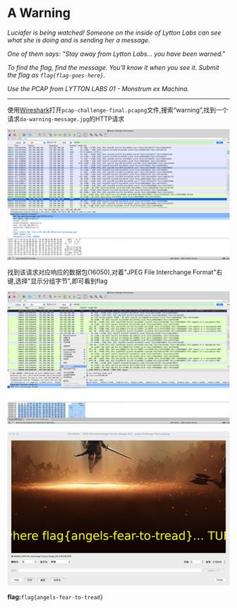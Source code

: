 # A Warning

*Luciafer is being watched! Someone on the inside of Lytton Labs can see what she is doing and is sending her a message.*

*One of them says: "Stay away from Lytton Labs... you have been warned."*

*To find the flag, find the message. You'll know it when you see it. Submit the flag as `flag{flag-goes-here}`.*

*Use the PCAP from LYTTON LABS 01 - Monstrum ex Machina.*

---

使用[Wireshark](https://www.wireshark.org/download.html)打开`pcap-challenge-final.pcapng`文件,搜索“warning”,找到一个请求`da-warning-message.jpg`的HTTP请求

![A-Warning](images/A-Warning.png)

找到该请求对应响应的数据包(16050),对着"JPEG File Interchange Format"右键,选择"显示分组字节",即可看到flag

![image-20211106204519981](images/A-Warning-02.png)

![image-20211106205413070](images/A-Warning-03.png)

**flag:**`flag{angels-fear-to-tread}`
